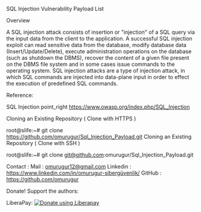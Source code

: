SQL Injection  Vulnerability Payload List

Overview

A SQL injection attack consists of insertion or "injection" of a SQL query
via the input data from the client to the application. A successful SQL injection exploit
can read sensitive data from the database, modify database data (Insert/Update/Delete), 
execute administration operations on the database (such as shutdown the DBMS), recover the content of a
given file present on the DBMS file system and in some cases issue commands to the operating system.
SQL injection attacks are a type of injection attack, in which SQL commands are injected into data-plane input in order 
to effect the execution of predefined SQL commands.

Reference:

SQL Injection point_right https://www.owasp.org/index.php/SQL_Injection

Cloning an Existing Repository ( Clone with HTTPS )

root@slife:~# git clone https://github.com/omurugur/Sql_Injection_Payload.git Cloning an Existing Repository ( Clone with SSH )

root@slife:~# git clone git@github.com:omurugur/Sql_Injection_Payload.git


Contact :
Mail : omurugur12@gmail.com
Linkedin : https://www.linkedin.com/in/omurugur-sibergüvenlik/
GitHub : https://github.com/omurugur

Donate!
Support the authors:


LiberaPay:
<noscript><a href="https://liberapay.com/slife/donate"><img alt="Donate using Liberapay" src="https://liberapay.com/assets/widgets/donate.svg"></a></noscript>
